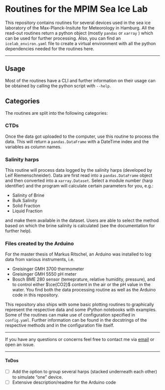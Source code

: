 # Routines for the MPIM Sea Ice Lab
This repository contains routines for several devices used in the sea ice laboratory of the Max-Planck-Insitute for Meteorology in Hamburg.
All the read-out routines return a  python object (mostly `pandas` or `xarray` ) which can be used for further processing.
Also, you can find an `icelab_environ.yaml` file to create a virtual environment with all the python dependencies needed for the routines here.

---

## Usage

Most of the routines have a CLI and further information on their usage can be obtained by calling the python script with `--help`.

## Categories

The routines are split into the following categories:

### CTDs

Once the data got uploaded to the computer, use this routine to process the data.
This will return a `pandas.DataFrame` with a DateTime index and the variables as column names.

### Salinity harps
This routine will process data logged by the salinity harps (developed by Leif Riemenschneider).
Data are first read into a `pandas.DataFrame` object and then converted into a `xarray.Dataset`.
Select a module number (harp identifier) and the program will calculate certain parameters for you, e.g.:
- Salinity of Brine
- Bulk Salinity
- Solid Fraction
- Liquid Fraction

and make them available in the dataset.
Users are able to select the method based on which the brine salinity is calculated (see the documentation for further help).


### Files created by the Arduino
For the master thesis of Markus Ritschel, an Arduino was installed to log data from various instruments, i.e. 
- Greisinger GMH 3700 thermometer
- Greisinger GMH 5550 pH meter
- Bosch BME 280 sensor (temeprature, relative humidity, pressure),
and to control either $\ce{CO2}$ content in the air or the pH value in the water.
You find both the data processing routine as well as the Arduino code in this repository.

This repository also ships with some basic plotting routines to graphically represent the respective data and some iPython notebooks with examples.
Some of the routines can make use of configuration specified in `config.yaml`.
Further information can be found in the docstrings of the respective methods and in the configuration file itself.

---

If you have any questions or concerns feel free to contact me via [email](mailto:git@markusritschel.de) or open an issue.

---

#### ToDos

- [ ] Add the option to group several harps (stacked underneath each other) to simulate “one” device.
- [ ] Extensive description/readme for the Arduino code